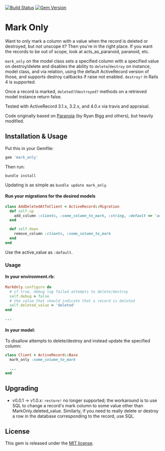 [![Build Status](https://secure.travis-ci.org/FineLinePrototyping/mark_only.png?branch=master)][travis] [![Gem Version](https://badge.fury.io/rb/mark_only.png)][badgefury]

# Mark Only

Want to only mark a column with a value when the record is deleted or destroyed, but not unscope it? Then you're in the right place. If you want the records to be out of scope, look at acts_as_paranoid, paranoid, etc.

`mark_only` on the model class sets a specified column with a specified value on destroy/delete and disables the ability to `delete`/`destroy` on instance, model class, and via relation, using the default ActiveRecord version of those, and supports destroy callbacks if raise not enabled. `destroy!` in Rails 4 is supported.

Once a record is marked, `deleted?`/`destroyed?` methods on a retrieved model instance return false.

Tested with ActiveRecord 3.1.x, 3.2.x, and 4.0.x via travis and appraisal.

Code originally based on [Paranoia][paranoia] (by Ryan Bigg and others), but heavily modified.

## Installation & Usage

Put this in your Gemfile:

```ruby
gem 'mark_only'
```

Then run:

```shell
bundle install
```

Updating is as simple as `bundle update mark_only`.

#### Run your migrations for the desired models

```ruby
class AddDeletedAtToClient < ActiveRecord::Migration
  def self.up
    add_column :clients, :some_column_to_mark, :string, :default => 'active'
  end

  def self.down
    remove_column :clients, :some_column_to_mark
  end
end
```

Use the active_value as `:default`.

### Usage

#### In your environment.rb:

```ruby
MarkOnly.configure do
  # if true, debug log failed attempts to delete/destroy
  self.debug = false
  # the value that should indicate that a record is deleted
  self.deleted_value = 'deleted'
end

...
```

#### In your model:

To disallow attempts to delete/destroy and instead update the specified column:

```ruby
class Client < ActiveRecord::Base
  mark_only :some_column_to_mark

  ...
end
```

## Upgrading

* v0.0.1 -> v1.0.x: `restore!` no longer supported; the workaround is to use SQL to change a record's mark column to some value other than MarkOnly.deleted_value. Similarly, if you need to really delete or destroy a row in the database corresponding to the record, use SQL.

## License

This gem is released under the [MIT license][lic].

[lic]: http://github.com/FineLinePrototyping/mark_only/blob/master/LICENSE
[paranoia]: https://github.com/radar/paranoia
[travis]: http://travis-ci.org/FineLinePrototyping/mark_only
[badgefury]: http://badge.fury.io/rb/mark_only

